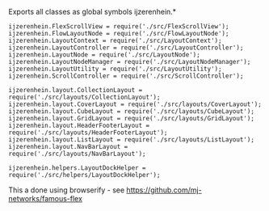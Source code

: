Exports all classes as global symbols ijzerenhein.*

    ijzerenhein.FlexScrollView = require('./src/FlexScrollView');
    ijzerenhein.FlowLayoutNode = require('./src/FlowLayoutNode');
    ijzerenhein.LayoutContext = require('./src/LayoutContext');
    ijzerenhein.LayoutController = require('./src/LayoutController');
    ijzerenhein.LayoutNode = require('./src/LayoutNode');
    ijzerenhein.LayoutNodeManager = require('./src/LayoutNodeManager');
    ijzerenhein.LayoutUtility = require('./src/LayoutUtility');
    ijzerenhein.ScrollController = require('./src/ScrollController');

    ijzerenhein.layout.CollectionLayout = require('./src/layouts/CollectionLayout');
    ijzerenhein.layout.CoverLayout = require('./src/layouts/CoverLayout');
    ijzerenhein.layout.CubeLayout = require('./src/layouts/CubeLayout');
    ijzerenhein.layout.GridLayout = require('./src/layouts/GridLayout');
    ijzerenhein.layout.HeaderFooterLayout = require('./src/layouts/HeaderFooterLayout');
    ijzerenhein.layout.ListLayout = require('./src/layouts/ListLayout');
    ijzerenhein.layout.NavBarLayout = require('./src/layouts/NavBarLayout');

    ijzerenhein.helpers.LayoutDockHelper = require('./src/helpers/LayoutDockHelper');

This a done using browserify - see https://github.com/mj-networks/famous-flex